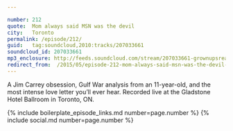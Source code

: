 ```yaml
---

number: 212
quote:  Mom always said MSN was the devil
city:   Toronto
permalink: /episode/212/
guid:   tag:soundcloud,2010:tracks/207033661
soundcloud_id: 207033661
mp3_enclosure: http://feeds.soundcloud.com/stream/207033661-grownupsreadthingstheywroteaskids-s2e12.mp3
redirect_from:  /2015/05/episode-212-mom-always-said-msn-was-the-devil-toronto/
---
```


A Jim Carrey obsession, Gulf War analysis from an 11-year-old, and the most intense love letter you’ll ever hear. Recorded live at the Gladstone Hotel Ballroom in Toronto, ON.

{% include boilerplate_episode_links.md number=page.number %}
{% include social.md number=page.number %}